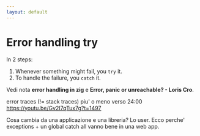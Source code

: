```yaml
---
layout: default
---
```

# Error handling try

<Citation
  author="Andrew Kelley"
  citeHref="https://youtu.be/Gv2I7qTux7g?t=1337"
  citeText="The Road to Zig 1.0 (22:20)">
  <template v-slot:quote>
    <p slot="quote">In order to have high quality software, correct error handling has to be the <span class="color:accent">easiest, most straightforward path</span> for people to follow.</p>
  </template>
</Citation>

In 2 steps:

1. Whenever something might fail, you <code class="inline-code">try</code> it.
1. To handle the failure, you <code class="inline-code">catch</code> it.

Vedi nota **error handling in zig** e **Error, panic or unreachable? - Loris Cro**.

<Anchor 
  href="https://youtu.be/TOIYyTacInM" 
  text="Error, panic or unreachable? - Loris Cro" 
  alt="Loris Cro explains error handling in Zig" />

error traces (!= stack traces) piu' o meno verso 24:00
https://youtu.be/Gv2I7qTux7g?t=1497

Cosa cambia da una applicazione e una libreria? Lo user.
Ecco perche' exceptions + un global catch all vanno bene in una web app.

<!--
Andrew shows that in C the easiest path is to not deal with errors at all. And this is obviously not good.
-->
